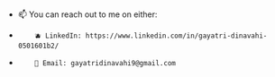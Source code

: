 - 📫 You can reach out to me on either:
-         🫐 LinkedIn: https://www.linkedin.com/in/gayatri-dinavahi-0501601b2/
-         📩 Email: gayatridinavahi9@gmail.com

<!---
gayatridinavahi/gayatridinavahi is a ✨ special ✨ repository because its `README.md` (this file) appears on your GitHub profile.
You can click the Preview link to take a look at your changes.
--->
